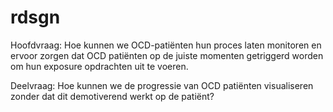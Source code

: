 # rdsgn

Hoofdvraag:
Hoe kunnen we OCD-patiënten hun proces laten monitoren en ervoor zorgen dat OCD patiënten op de juiste momenten getriggerd worden om hun exposure opdrachten uit te voeren.

Deelvraag:
Hoe kunnen we de progressie van OCD patiënten visualiseren zonder dat dit demotiverend werkt op de patiënt? 
